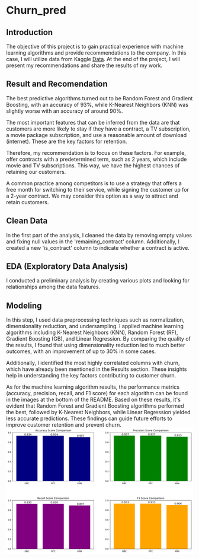 # Churn_pred
## Introduction
The objective of this project is to gain practical experience with machine learning algorithms and provide recommendations to the company. In this case, I will utilize data from Kaggle  [Data](https://www.kaggle.com/datasets/mehmetsabrikunt/internet-service-churn). At the end of the project, I will present my recommendations and share the results of my work.
## Result and Recomendation
The best predictive algorithms turned out to be Random Forest and Gradient Boosting, with an accuracy of 93%, while K-Nearest Neighbors (KNN) was slightly worse with an accuracy of around 90%.

The most important features that can be inferred from the data are that customers are more likely to stay if they have a contract, a TV subscription, a movie package subscription, and use a reasonable amount of download (internet). These are the key factors for retention. 

Therefore, my recommendation is to focus on these factors. For example, offer contracts with a predetermined term, such as 2 years, which include movie and TV subscriptions. This way, we have the highest chances of retaining our customers.

A common practice among competitors is to use a strategy that offers a free month for switching to their service, while signing the customer up for a 2-year contract. We may consider this option as a way to attract and retain customers.

## Clean Data
In the first part of the analysis, I cleaned the data by removing empty values and fixing null values in the 'remaining_contract' column. Additionally, I created a new 'is_contract' column to indicate whether a contract is active.
## EDA (Exploratory Data Analysis)
I conducted a preliminary analysis by creating various plots and looking for relationships among the data features.
## Modeling
In this step, I used data preprocessing techniques such as normalization, dimensionality reduction, and undersampling. I applied machine learning algorithms including K-Nearest Neighbors (KNN), Random Forest (RF), Gradient Boosting (GB), and Linear Regression. By comparing the quality of the results, I found that using dimensionality reduction led to much better outcomes, with an improvement of up to 30% in some cases.

Additionally, I identified the most highly correlated columns with churn, which have already been mentioned in the Results section. These insights help in understanding the key factors contributing to customer churn.

As for the machine learning algorithm results, the performance metrics (accuracy, precision, recall, and F1 score) for each algorithm can be found in the images at the bottom of the README. Based on these results, it's evident that Random Forest and Gradient Boosting algorithms performed the best, followed by K-Nearest Neighbors, while Linear Regression yielded less accurate predictions. These findings can guide future efforts to improve customer retention and prevent churn.
![Tableau result](https://github.com/Jkfre247/Churn_pred/blob/master/comparison_chart.png)
